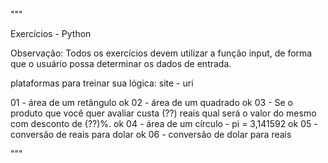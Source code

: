 """

Exercícios - Python 

Observação: Todos os exercícios devem utilizar a função input,
de forma que o usuário possa determinar os dados de entrada.

plataformas para treinar sua lógica: site - uri

01 - área de um retângulo ok
02 - área de um quadrado  ok
03 - Se o produto que você quer avaliar custa (??) reais qual 
será o valor do mesmo com desconto de (??)%. ok
04 - área de um círculo - pi = 3,141592 ok
05 - conversão de reais para dolar ok
06 -  conversão de dolar para reais

"""